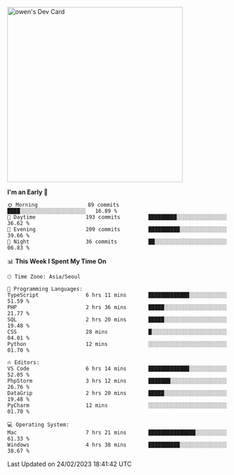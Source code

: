 <a href="https://app.daily.dev/owen_9066"><img src="https://api.daily.dev/devcards/51e5c69f10114f2abe0ae390c27b0828.png?r=hyb" width="400" alt="owen's Dev Card"/></a>

 
 <!--START_SECTION:waka-->
**I'm an Early 🐤** 

```text
🌞 Morning                89 commits          ████░░░░░░░░░░░░░░░░░░░░░   16.89 % 
🌆 Daytime                193 commits         █████████░░░░░░░░░░░░░░░░   36.62 % 
🌃 Evening                209 commits         ██████████░░░░░░░░░░░░░░░   39.66 % 
🌙 Night                  36 commits          ██░░░░░░░░░░░░░░░░░░░░░░░   06.83 % 
```


📊 **This Week I Spent My Time On** 

```text
🕑︎ Time Zone: Asia/Seoul

💬 Programming Languages: 
TypeScript               6 hrs 11 mins       █████████████░░░░░░░░░░░░   51.59 % 
PHP                      2 hrs 36 mins       █████░░░░░░░░░░░░░░░░░░░░   21.77 % 
SQL                      2 hrs 20 mins       █████░░░░░░░░░░░░░░░░░░░░   19.48 % 
CSS                      28 mins             █░░░░░░░░░░░░░░░░░░░░░░░░   04.01 % 
Python                   12 mins             ░░░░░░░░░░░░░░░░░░░░░░░░░   01.70 % 

🔥 Editors: 
VS Code                  6 hrs 14 mins       █████████████░░░░░░░░░░░░   52.05 % 
PhpStorm                 3 hrs 12 mins       ███████░░░░░░░░░░░░░░░░░░   26.76 % 
DataGrip                 2 hrs 20 mins       █████░░░░░░░░░░░░░░░░░░░░   19.48 % 
PyCharm                  12 mins             ░░░░░░░░░░░░░░░░░░░░░░░░░   01.70 % 

💻 Operating System: 
Mac                      7 hrs 21 mins       ███████████████░░░░░░░░░░   61.33 % 
Windows                  4 hrs 38 mins       ██████████░░░░░░░░░░░░░░░   38.67 % 
```


 Last Updated on 24/02/2023 18:41:42 UTC
<!--END_SECTION:waka-->
